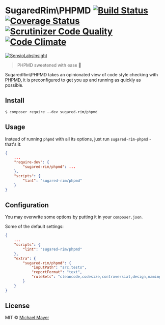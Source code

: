 # SugaredRim\PHPMD [![Build Status](https://travis-ci.org/sugared-rim/phpmd.svg?branch=master)](https://travis-ci.org/sugared-rim/phpmd) [![Coverage Status](https://coveralls.io/repos/sugared-rim/phpmd/badge.svg?branch=master&service=github)](https://coveralls.io/github/sugared-rim/phpmd?branch=master) [![Scrutinizer Code Quality](https://scrutinizer-ci.com/g/sugared-rim/phpmd/badges/quality-score.png?b=master)](https://scrutinizer-ci.com/g/sugared-rim/phpmd/?branch=master) [![Code Climate](https://codeclimate.com/github/sugared-rim/phpmd/badges/gpa.svg)](https://codeclimate.com/github/sugared-rim/phpmd)

[![SensioLabsInsight](https://insight.sensiolabs.com/projects/cc04033c-35c0-4152-908a-4304c019c708/big.png)](https://insight.sensiolabs.com/projects/cc04033c-35c0-4152-908a-4304c019c708)

> PHPMD sweetened with ease :cherries:

SugaredRim\PHPMD takes an opinionated view of code style checking with [PHPMD](https://github.com/phpmd/phpmd), it is preconfigured to get you up and running as quickly as possible.

## Install

```
$ composer require --dev sugared-rim/phpmd
```

## Usage

Instead of running `phpmd` with all its options, just run `sugared-rim-phpmd` - that's it:

```json
{
    ...
    "require-dev": {
        "sugared-rim/phpmd": ...
    },
    "scripts": {
        "lint": "sugared-rim/phpmd"
    }
}
```

## Configuration

You may overwrite some options by putting it in your `composer.json`.

Some of the default settings:
```json
{
    ...
    "scripts": {
        "lint": "sugared-rim/phpmd"
    },
    "extra": {
        "sugared-rim/phpmd": {
            "inputPath": "src,tests",
            "reportFormat": "text",
            "ruleSets": "cleancode,codesize,controversial,design,naming,unusedcode"
        }
    }
}
```

## License

MIT © [Michael Mayer](http://schnittstabil.de)
